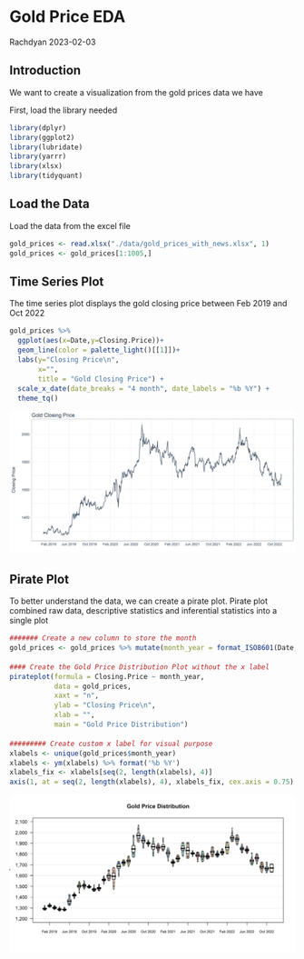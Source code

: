 Gold Price EDA
================
Rachdyan
2023-02-03

## Introduction

We want to create a visualization from the gold prices data we have

First, load the library needed

``` r
library(dplyr)
library(ggplot2)
library(lubridate)
library(yarrr)
library(xlsx)
library(tidyquant)
```

## Load the Data

Load the data from the excel file

``` r
gold_prices <- read.xlsx("./data/gold_prices_with_news.xlsx", 1)
gold_prices <- gold_prices[1:1005,]
```

## Time Series Plot

The time series plot displays the gold closing price between Feb 2019
and Oct 2022

``` r
gold_prices %>%
  ggplot(aes(x=Date,y=Closing.Price))+
  geom_line(color = palette_light()[[1]])+
  labs(y="Closing Price\n", 
       x="",
       title = "Gold Closing Price") + 
  scale_x_date(date_breaks = "4 month", date_labels = "%b %Y") +
  theme_tq()
```

![](gold-price-eda_files/figure-gfm/time_series-1.png)<!-- -->

## Pirate Plot

To better understand the data, we can create a pirate plot. Pirate plot
combined raw data, descriptive statistics and inferential statistics
into a single plot

``` r
####### Create a new column to store the month
gold_prices <- gold_prices %>% mutate(month_year = format_ISO8601(Date, precision = "ym")) 

#### Create the Gold Price Distribution Plot without the x label
pirateplot(formula = Closing.Price ~ month_year, 
           data = gold_prices,
           xaxt = "n",
           ylab = "Closing Price\n",
           xlab = "",
           main = "Gold Price Distribution")  

######### Create custom x label for visual purpose
xlabels <- unique(gold_prices$month_year)
xlabels <- ym(xlabels) %>% format('%b %Y')
xlabels_fix <- xlabels[seq(2, length(xlabels), 4)]
axis(1, at = seq(2, length(xlabels), 4), xlabels_fix, cex.axis = 0.75)
```

![](gold-price-eda_files/figure-gfm/pirate_plot-1.png)<!-- -->
